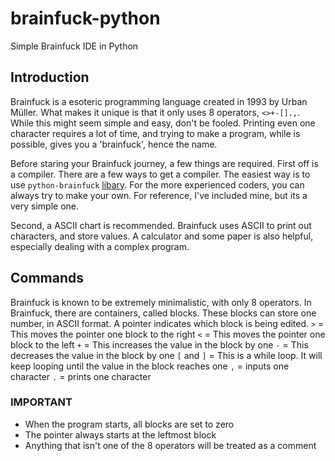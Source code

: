 # brainfuck-python
Simple Brainfuck IDE in Python

## Introduction
Brainfuck is a esoteric programming language created in 1993 by Urban Müller. What makes it unique is that it only uses 8 operators, ```<>+-[].,```. While this might seem simple and easy, don't be fooled. Printing even one character requires a lot of time, and trying to make a program, while is possible, gives you a 'brainfuck', hence the name.

Before staring your Brainfuck journey, a few things are required. First off is a compiler. There are a few ways to get a compiler. The easiest way is to use ```python-brainfuck``` [libary](https://pypi.org/project/python-brainfuck/). For the more experienced coders, you can always try to make your own. For reference, I've included mine, but its a very simple one.

Second, a ASCII chart is recommended. Brainfuck uses ASCII to print out characters, and store values. A calculator and some paper is also helpful, especially dealing with a complex program.


## Commands
Brainfuck is known to be extremely minimalistic, with only 8 operators. In Brainfuck, there are containers, called blocks. These blocks can store one number, in ASCII format. A pointer indicates which block is being edited.
```>``` = This moves the pointer one block to the right
```<``` = This moves the pointer one block to the left
```+``` = This increases the value in the block by one
```-``` = This decreases the value in the block by one
```[``` and ```]``` = This is a while loop. It will keep looping until the value in the block reaches one
```,``` = inputs one character
```.``` = prints one character

### IMPORTANT
- When the program starts, all blocks are set to zero
- The pointer always starts at the leftmost block
- Anything that isn't one of the 8 operators will be treated as a comment
